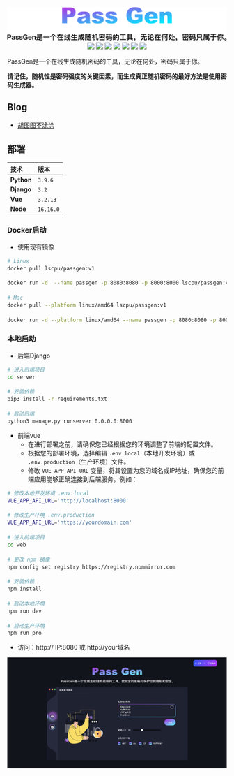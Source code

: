 <p align="center">
  <img src="web/src/assets/svg/md_logo.svg">
  <a href="https://www.python.org">
    <img src="https://img.shields.io/badge/Python-3.9-3776AB.svg?style=flat&logo=python&logoColor=white" />
  </a>
  <a href="https://www.djangoproject.com">
    <img src="https://img.shields.io/badge/Django-3.2-0077C6.svg?style=flat&logo=django&logoColor=white" />
  </a>
  <a href="https://vuejs.org">
    <img src="https://img.shields.io/badge/Vue-3.2.13-0077C6.svg?style=flat&logo=vue&logoColor=white" />
  </a>
  <a href="https://nodejs.org">
    <img src="https://img.shields.io/badge/Node.js-16.16.0-0077C6.svg?style=flat&logo=node&logoColor=white" />
  </a>
  <a href="https://www.linux.org">
    <img src="https://img.shields.io/badge/Linux-aliyun-0077C6.svg?style=flat&logo=linux&logoColor=white" />
  </a>
  <a href="https://hub.docker.com/r/lscpu/passgen/tags">
    <img src="https://img.shields.io/badge/Docker-lscpu-2496ed?logo=docker&logoColor=white" />
  </a>
  <a href="https://ext4.cn">
    <img src="https://img.shields.io/badge/Blog-胡图图不涂涂-0077C6.svg?style=flat&logo=blog&logoColor=white" />
  </a>
</p>



<!-- [![python](https://img.shields.io/badge/Python-3.9-3776AB.svg?style=flat&logo=python&logoColor=white)](https://www.python.org)
[![django](https://img.shields.io/badge/Django-3.2-0077C6.svg?style=flat&logo=django&logoColor=white)](https://www.djangoproject.com)
[![vue](https://img.shields.io/badge/Vue-3.2.13-0077C6.svg?style=flat&logo=vue&logoColor=white)](https://vuejs.org)
![node](https://img.shields.io/badge/Node.js-16.16.0-0077C6.svg?style=flat&logo=node&logoColor=white)
![linux](https://img.shields.io/badge/Linux-aliyun-0077C6.svg?style=flat&logo=linux&logoColor=white)
[![Docker - lscpu](https://img.shields.io/badge/Docker-lscpu-2496ed?logo=docker&logoColor=white)](https://hub.docker.com/r/lscpu/passgen)
[![blog](https://img.shields.io/badge/Blog-胡图图不涂涂-0077C6.svg?style=flat&logo=blog&logoColor=white)](https://ext4.cn) -->


PassGen是一个在线生成随机密码的工具，无论在何处，密码只属于你。

**请记住，随机性是密码强度的关键因素，而生成真正随机密码的最好方法是使用密码生成器。**


## Blog

* [胡图图不涂涂](https://ext4.cn)

## 部署

| 技术      | 版本      |
|:----------|:---------|
| **Python** | `3.9.6`  |
| **Django** | `3.2`    |
| **Vue**    | `3.2.13` |
| **Node**   | `16.16.0`|

### Docker启动

- 使用现有镜像
```bash
# Linux
docker pull lscpu/passgen:v1

docker run -d  --name passgen -p 8080:8080 -p 8000:8000 lscpu/passgen:v1

# Mac
docker pull --platform linux/amd64 lscpu/passgen:v1

docker run -d --platform linux/amd64 --name passgen -p 8080:8080 -p 8000:8000 lscpu/passgen:v1
```

### 本地启动
* 后端Django

```bash
# 进入后端项目
cd server

# 安装依赖
pip3 install -r requirements.txt

# 启动后端
python3 manage.py runserver 0.0.0.0:8000
```
* 前端vue
  *   在进行部署之前，请确保您已经根据您的环境调整了前端的配置文件。
  *   根据您的部署环境，选择编辑 `.env.local`（本地开发环境）或 `.env.production`（生产环境）文件。
  *   修改 `VUE_APP_API_URL` 变量，将其设置为您的域名或IP地址，确保您的前端应用能够正确连接到后端服务。例如：
```bash
# 修改本地开发环境 .env.local
VUE_APP_API_URL='http://localhost:8000'

# 修改生产环境 .env.production
VUE_APP_API_URL='https://yourdomain.com'

# 进入前端项目
cd web

# 更改 npm 镜像
npm config set registry https://registry.npmmirror.com

# 安装依赖
npm install 

# 启动本地环境
npm run dev

# 启动生产环境
npm run pro
```
* 访问：http:// IP:8080 或 http://your域名

![PassGen](/web/src/assets/svg/passgen.jpg)